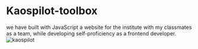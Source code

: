 # Kaospilot-toolbox
we have built with JavaScript a website for the institute with my classmates as a team, while developing self-proficiency as a frontend developer.
![kaospilot](https://github.com/Hadis-jamali/Kaospilot-toolbox/assets/132214893/2fae5b83-c7f0-4aa4-982c-f57c8657ddd5)
